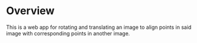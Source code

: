 # Overview

This is a web app for rotating and translating an image to align points in said image with corresponding points in another image.
